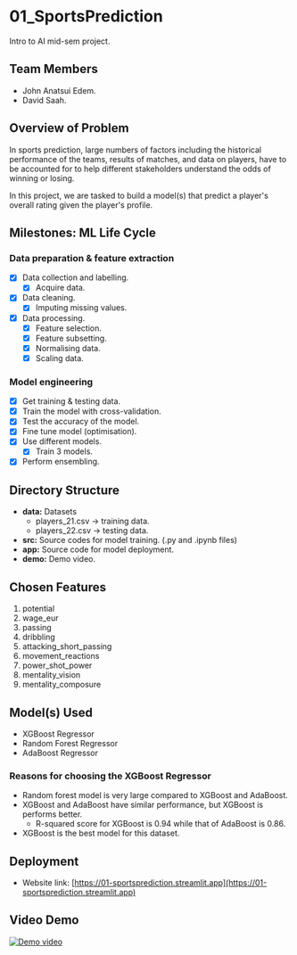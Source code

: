 # 01_SportsPrediction

Intro to AI mid-sem project.

## Team Members

- John Anatsui Edem.
- David Saah.

## Overview of Problem

In sports prediction, large numbers of factors including the historical performance of the teams, results of matches, and data on players, have to be accounted for to help different stakeholders understand the odds of winning or losing.

In this project, we are tasked to build a model(s) that predict a player's overall rating given the player's profile.

## Milestones: ML Life Cycle

### Data preparation & feature extraction

- [x] Data collection and labelling.
  - [x] Acquire data.
- [x] Data cleaning.
  - [x] Imputing missing values.
- [x] Data processing.
  - [x] Feature selection.
  - [x] Feature subsetting.
  - [x] Normalising data.
  - [x] Scaling data.

### Model engineering

- [x] Get training & testing data.
- [x] Train the model with cross-validation.
- [x] Test the accuracy of the model.
- [x] Fine tune model (optimisation).
- [x] Use different models.
  - [x] Train 3 models.
- [x] Perform ensembling.

## Directory Structure

- **data:** Datasets
  - players_21.csv -> training data.
  - players_22.csv -> testing data.
- **src:** Source codes for model training. (.py and .ipynb files)
- **app:** Source code for model deployment.
- **demo:** Demo video.

## Chosen Features

1. potential
2. wage_eur
3. passing
4. dribbling
5. attacking_short_passing
6. movement_reactions
7. power_shot_power
8. mentality_vision
9. mentality_composure

## Model(s) Used

- XGBoost Regressor
- Random Forest Regressor
- AdaBoost Regressor

### Reasons for choosing the XGBoost Regressor

- Random forest model is very large compared to XGBoost and AdaBoost.
- XGBoost and AdaBoost have similar performance, but XGBoost is performs better.
  - R-squared score for XGBoost is 0.94 while that of AdaBoost is 0.86.
- XGBoost is the best model for this dataset.

## Deployment

- Website link: [https://01-sportsprediction.streamlit.app](https://01-sportsprediction.streamlit.app)

## Video Demo

[![Demo video]("./demo/demo.webm")]("./demo/demo.webm")
